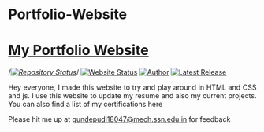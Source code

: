 # Portfolio-Website
# <a href="GV-9wj.github.io" target="_blank">My Portfolio Website</a>

/*[![Repository Status](https://img.shields.io/badge/Repository%20Status-Maintained-dark%20green.svg)](https://github.com/AVS1508/My-Alternate-Portfolio-Website/)*/
[![Website Status](https://img.shields.io/badge/Website%20Status-Online-green)](GV-9wj.github.io)
[![Author](https://img.shields.io/badge/Author-Aditya%20Vikram%20Singh-blue.svg)](https://www.linkedin.com/in/gundepudi-v-surya-sashank-gv-b50b99187/)
[![Latest Release](https://img.shields.io/badge/Latest%20Release-27%20January%202021-yellow.svg)](https://github.com/GV-9wj/Portfolio-Website/commit/master)

 <p align="justify">Hey  everyone, I made this website to try and play around in HTML and CSS and js. I use this website to update my resume and also my current projects. You can also find a list of my certifications here </p>

Please hit me up at gundepudi18047@mech.ssn.edu.in for feedback
